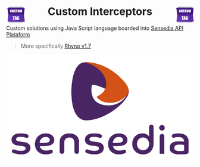 <div align="center">
  <img src="/others/custom-tag.png" alt="Interceptor Logo" align="left">
  <img src="/others/custom-tag.png" alt="Interceptor Logo" align="right">
  <h1> Custom Interceptors </h1>
</div>

Custom solutions using Java Script language boarded into [Sensedia API Plataform][API-Platform]
> More specifically [Rhyno v1.7][Rhino]

<div align="center">
  <img src="/others/sensedia-logo.png" alt="Sensedia Logo">
</div>

<!--------------------------------- Links ------------------------------->

[API-Platform]:https://manager-treinamento.sensedia.com/api-manager/login.html#/login
[Rhino]: https://github.com/mozilla/rhino